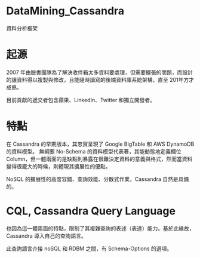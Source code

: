 # DataMining_Cassandra
資料分析框架

# 起源

2007 年由臉書團隊為了解決收件箱太多資料要處理，但需要擴張的問題，而設計的讓資料得以複製與修改，且能隨時讀寫的後端資料庫系統架構，直至 201年方才成熟。

目前貢獻的遞交者包含蘋果、LinkedIn、Twitter 和獨立開發者。


# 特點

在 Cassandra 的早期版本，其忠實呈現了 Google BigTable 和 AWS DynamoDB 的資料模型。 無綱要 No-Schema 的資料模型代表著，其能動態地定義欄位 Column，但一體兩面的是缺點則暴露在很難決定資料的意義與格式，然而當資料變得很龐大的時候，則體現其擴展性的優點。

NoSQL 的擴展性的高度容錯、查詢效能、分散式作業，Cassandra 自然是具備的。

# CQL, Cassandra Query Language 

也因為這一體兩面的特點，限制了其複雜查詢的表述（表達）能力。基於此緣故，Cassandra 導入自己的查詢語言。

此查詢語言介接 noSQL 和 RDBM 之間，有 Schema-Options 的選項。
